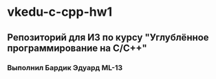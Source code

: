 # vkedu-c-cpp-hw1

## Репозиторий для ИЗ по курсу "Углублённое программирование на C/C++"

### Выполнил Бардик Эдуард ML-13
